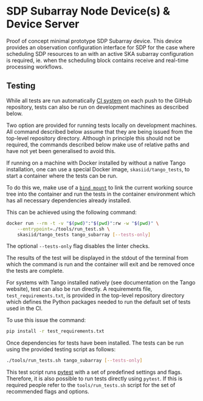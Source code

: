 # SDP Subarray Node Device(s) & Device Server

Proof of concept minimal prototype SDP Subarray device. This device provides
an observation configuration interface for SDP for the case where
scheduling SDP resources to an with an active SKA subarray configuration is
required, ie. when the scheduling block contains receive and real-time
processing workflows.

## Testing

While all tests are run automatically
[CI system](https://travis-ci.com/bmort/sarch-128/branches) on each push to
the GitHub repository, tests can also be run on development machines as
described below.

Two option are provided for running tests locally on development machines.
All command described below assume that they are being issued from the
top-level repository directory. Although in principle this should not be
required, the commands described below make use of relative paths and have not
yet been generalised to avoid this.

If running on a machine with Docker installed by without a native Tango
installation, one can use a special Docker image, `skasiid/tango_tests`,
to start a container where the tests can be run.

To do this we, make use of a
[`bind mount`](https://docs.docker.com/storage/bind-mounts/) to link the
current working source tree into the container and run the tests in the
container environment which has all necessary dependencies already installed.

This can be achieved using the following command:

```bash
docker run --rm -t -v "$(pwd)":"$(pwd)":rw -w "$(pwd)" \
    --entrypoint=./tools/run_test.sh \
    skasiid/tango_tests tango_subarray [--tests-only]
```

The optional `--tests-only` flag disables the linter checks.

The results of the test will be displayed in the stdout of the terminal
from which the command is run and the container will exit and be removed
once the tests are complete.

For systems with Tango installed natively (see documentation on the Tango
website), test can also be run directly. A requirements file,
`test_requirements.txt`, is provided in the top-level repository directory
which defines the Python packages needed to run the default set of tests used
in the CI.

To use this issue the command:

```bash
pip install -r test_requirements.txt
```

Once dependencies for tests have been installed. The tests can be run
using the provided testing script as follows:

```bash
./tools/run_tests.sh tango_subarray [--tests-only]
```

This test script runs [pytest](https://docs.pytest.org/en/latest/) with a set
of predefined settings and flags. Therefore, it is also possible to run
tests directly using `pytest`. If this is required people refer to the
`tools/run_tests.sh` script for the set of recommended flags and options.
